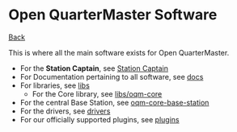 # Open QuarterMaster Software

[Back](../README.md)

This is where all the main software exists for Open QuarterMaster.

- For the **Station Captain**, see [Station Captain](Station%20Captain)
- For Documentation pertaining to all software, see [docs](docs)
- For libraries, see [libs](libs/)
    - For the Core library, see [libs/oqm-core](libs/open-qm-core)
- For the central Base Station, see [oqm-core-base-station](oqm-core-base-station)
- For the drivers, see [drivers](drivers)
- For our officially supported plugins, see [plugins](plugins)
